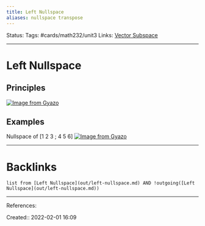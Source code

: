 ```yaml
---
title: Left Nullspace
aliases: nullspace transpose
---
```

Status:
Tags: #cards/math232/unit3
Links: [Vector Subspace](out/vector-subspace.md)
___

# Left Nullspace

## Principles
[![Image from Gyazo](https://i.gyazo.com/8fed6ed70ff3dfc82436707885afb36f.png)](https://gyazo.com/8fed6ed70ff3dfc82436707885afb36f)

## Examples
Nullspace of [1 2 3 ; 4 5 6]
[![Image from Gyazo](https://i.gyazo.com/ad8e0ce04a45eb87704f3926e9537a78.png)](https://gyazo.com/ad8e0ce04a45eb87704f3926e9537a78)
___

# Backlinks
```dataview
list from [Left Nullspace](out/left-nullspace.md) AND !outgoing([Left Nullspace](out/left-nullspace.md))
```
___
References:

Created:: 2022-02-01 16:09

